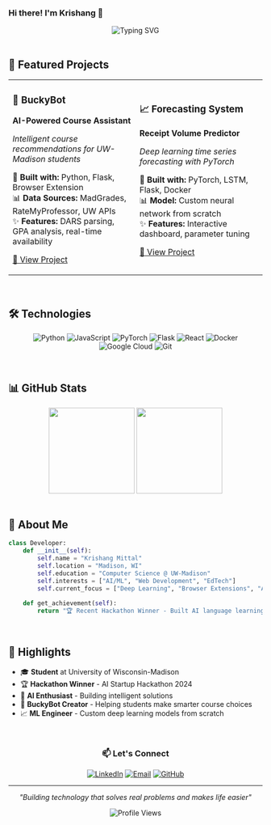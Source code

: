 ### Hi there! I'm Krishang 👋

<div align="center">
  <img src="https://readme-typing-svg.herokuapp.com?font=Fira+Code&size=22&pause=1000&color=6C63FF&center=true&vCenter=true&width=435&lines=CS+Student+%40+UW-Madison;AI+%26+ML+Developer;Hackathon+Winner+%F0%9F%8F%86;Full-Stack+Engineer" alt="Typing SVG" />
</div>

<br/>

## 🚀 Featured Projects

<table>
<tr>
<td width="50%">

### 🦡 BuckyBot
**AI-Powered Course Assistant**

*Intelligent course recommendations for UW-Madison students*

🔧 **Built with:** Python, Flask, Browser Extension  
📊 **Data Sources:** MadGrades, RateMyProfessor, UW APIs  
✨ **Features:** DARS parsing, GPA analysis, real-time availability  

[🔗 View Project](https://github.com/krishangMittal/BuckyBot)

</td>
<td width="50%">

### 📈 Forecasting System
**Receipt Volume Predictor**

*Deep learning time series forecasting with PyTorch*

🔧 **Built with:** PyTorch, LSTM, Flask, Docker  
📊 **Model:** Custom neural network from scratch  
✨ **Features:** Interactive dashboard, parameter tuning  

[🔗 View Project](https://github.com/krishangMittal/Forecasting-System)

</td>
</tr>
</table>

<br/>

## 🛠️ Technologies

<div align="center">

![Python](https://img.shields.io/badge/Python-3776AB?style=flat-square&logo=python&logoColor=white)
![JavaScript](https://img.shields.io/badge/JavaScript-F7DF1E?style=flat-square&logo=javascript&logoColor=black)
![PyTorch](https://img.shields.io/badge/PyTorch-EE4C2C?style=flat-square&logo=pytorch&logoColor=white)
![Flask](https://img.shields.io/badge/Flask-000000?style=flat-square&logo=flask&logoColor=white)
![React](https://img.shields.io/badge/React-20232A?style=flat-square&logo=react&logoColor=61DAFB)
![Docker](https://img.shields.io/badge/Docker-2496ED?style=flat-square&logo=docker&logoColor=white)
![Google Cloud](https://img.shields.io/badge/Google_Cloud-4285F4?style=flat-square&logo=google-cloud&logoColor=white)
![Git](https://img.shields.io/badge/Git-F05032?style=flat-square&logo=git&logoColor=white)

</div>

<br/>

## 📊 GitHub Stats

<div align="center">
  <img height="170em" src="https://github-readme-stats.vercel.app/api?username=krishangMittal&show_icons=true&theme=midnight-purple&include_all_commits=true&count_private=true&border_radius=10"/>
  <img height="170em" src="https://github-readme-stats.vercel.app/api/top-langs/?username=krishangMittal&layout=compact&theme=midnight-purple&border_radius=10"/>
</div>

<br/>

## 🎯 About Me

```python
class Developer:
    def __init__(self):
        self.name = "Krishang Mittal"
        self.location = "Madison, WI"
        self.education = "Computer Science @ UW-Madison"
        self.interests = ["AI/ML", "Web Development", "EdTech"]
        self.current_focus = ["Deep Learning", "Browser Extensions", "APIs"]
        
    def get_achievement(self):
        return "🏆 Recent Hackathon Winner - Built AI language learning platform"
```

<br/>

## 🌟 Highlights

- 🎓 **Student** at University of Wisconsin-Madison
- 🏆 **Hackathon Winner** - AI Startup Hackathon 2024
- 🤖 **AI Enthusiast** - Building intelligent solutions
- 🦡 **BuckyBot Creator** - Helping students make smarter course choices
- 📈 **ML Engineer** - Custom deep learning models from scratch

<br/>

<div align="center">

### 📫 Let's Connect

[![LinkedIn](https://img.shields.io/badge/LinkedIn-0077B5?style=for-the-badge&logo=linkedin&logoColor=white)](https://linkedin.com/in/krishang-mittal)
[![Email](https://img.shields.io/badge/Email-D14836?style=for-the-badge&logo=gmail&logoColor=white)](mailto:krishang.mittal@gmail.com)
[![GitHub](https://img.shields.io/badge/GitHub-100000?style=for-the-badge&logo=github&logoColor=white)](https://github.com/krishangMittal)

---

*"Building technology that solves real problems and makes life easier"*

![Profile Views](https://komarev.com/ghpvc/?username=krishangMittal&style=flat-square&color=6C63FF)

</div>
